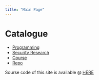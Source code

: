 ```yaml
---
title: "Main Page"
---
```


# Catalogue
- [Programming](./programming)
- [Security Research](./security)
- [Course](./course)
- [Repo](./repo)

Sourse code of this site is available @ [HERE](https://github.com/Tomahawkd/tomahawkd.github.io)